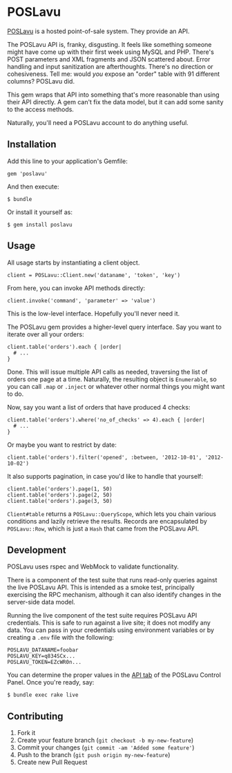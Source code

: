 # POSLavu

[POSLavu](http://www.poslavu.com/) is a hosted point-of-sale system. They
provide an API.

The POSLavu API is, franky, disgusting. It feels like something someone might
have come up with their first week using MySQL and PHP. There's POST parameters
and XML fragments and JSON scattered about. Error handling and input
sanitization are afterthoughts. There's no direction or cohesiveness. Tell me:
would *you* expose an "order" table with 91 different columns? POSLavu did.

This gem wraps that API into something that's more reasonable than using their
API directly. A gem can't fix the data model, but it can add some sanity to the
access methods.

Naturally, you'll need a POSLavu account to do anything useful.

## Installation

Add this line to your application's Gemfile:

    gem 'poslavu'

And then execute:

    $ bundle

Or install it yourself as:

    $ gem install poslavu

## Usage

All usage starts by instantiating a client object.

    client = POSLavu::Client.new('dataname', 'token', 'key')

From here, you can invoke API methods directly:

    client.invoke('command', 'parameter' => 'value')

This is the low-level interface. Hopefully you'll never need it.

The POSLavu gem provides a higher-level query interface. Say you want to
iterate over all your orders:

    client.table('orders').each { |order|
      # ...
    }

Done. This will issue multiple API calls as needed, traversing the list of
orders one page at a time. Naturally, the resulting object is `Enumerable`,
so you can call `.map` or `.inject` or whatever other normal things you
might want to do.

Now, say you want a list of orders that have produced 4 checks:

    client.table('orders').where('no_of_checks' => 4).each { |order|
      # ...
    }

Or maybe you want to restrict by date:

    client.table('orders').filter('opened', :between, '2012-10-01', '2012-10-02')

It also supports pagination, in case you'd like to handle that yourself:

    client.table('orders').page(1, 50)
    client.table('orders').page(2, 50)
    client.table('orders').page(3, 50)

`Client#table` returns a `POSLavu::QueryScope`, which lets you chain various
conditions and lazily retrieve the results. Records are encapsulated by
`POSLavu::Row`, which is just a `Hash` that came from the POSLavu API.

## Development

POSLavu uses rspec and WebMock to validate functionality.

There is a component of the test suite that runs read-only queries against
the live POSLavu API. This is intended as a smoke test, principally exercising
the RPC mechanism, although it can also identify changes in the server-side
data model.

Running the live component of the test suite requires POSLavu API credentials.
This is safe to run against a live site; it does not modify any data. You can
pass in your credentials using environment variables or by creating a `.env`
file with the following:

    POSLAVU_DATANAME=foobar
    POSLAVU_KEY=q834SCx...
    POSLAVU_TOKEN=EZcWR0n...

You can determine the proper values in the
[API tab](http://admin.poslavu.com/cp/index.php?mode=api) of the POSLavu Control
Panel. Once you're ready, say:

    $ bundle exec rake live

## Contributing

1. Fork it
2. Create your feature branch (`git checkout -b my-new-feature`)
3. Commit your changes (`git commit -am 'Added some feature'`)
4. Push to the branch (`git push origin my-new-feature`)
5. Create new Pull Request
